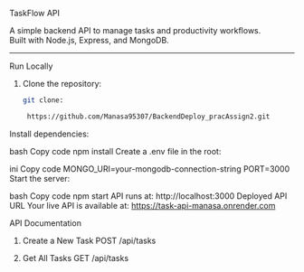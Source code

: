 TaskFlow API

A simple backend API to manage tasks and productivity workflows.  
Built with Node.js, Express, and MongoDB.

---

Run Locally

1. Clone the repository:
   ```bash
   git clone:
   
    https://github.com/Manasa95307/BackendDeploy_pracAssign2.git
Install dependencies:

bash
Copy code
npm install
Create a .env file in the root:

ini
Copy code
MONGO_URI=your-mongodb-connection-string
PORT=3000
Start the server:

bash
Copy code
npm start
API runs at:
http://localhost:3000
Deployed API URL
Your live API is available at:
https://task-api-manasa.onrender.com

API Documentation
1. Create a New Task
POST /api/tasks

2. Get All Tasks
GET /api/tasks

